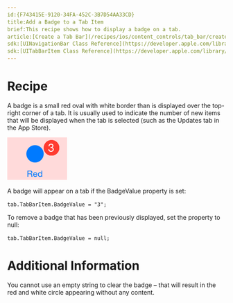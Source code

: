 ```yaml
---
id:{F743415E-9120-34FA-452C-3B7D54AA33CD}  
title:Add a Badge to a Tab Item  
brief:This recipe shows how to display a badge on a tab.  
article:[Create a Tab Bar](/recipes/ios/content_controls/tab_bar/create_a_tab_bar)  
sdk:[UINavigationBar Class Reference](https://developer.apple.com/library/ios/#documentation/UIKit/Reference/UINavigationBar_Class/Reference/UINavigationBar.html)  
sdk:[UITabBarItem Class Reference](https://developer.apple.com/library/ios/#documentation/UIKit/Reference/UITabBarItem_Class/Reference/Reference.html)  
---
```


<a name="Recipe" class="injected"></a>


# Recipe

A badge is a small red oval with white border than is displayed over the
top-right corner of a tab. It is usually used to indicate the number of new
items that will be displayed when the tab is selected (such as the Updates tab
in the App Store).

 ![](Images/Picture_1.png)

A badge will appear on a tab if the BadgeValue property is set:

```
tab.TabBarItem.BadgeValue = "3";
```

To remove a badge that has been previously displayed, set the property to
null:

```
tab.TabBarItem.BadgeValue = null;
```

 <a name="Additional_Information" class="injected"></a>


# Additional Information

You cannot use an empty string to clear the badge – that will result in the
red and white circle appearing without any content.